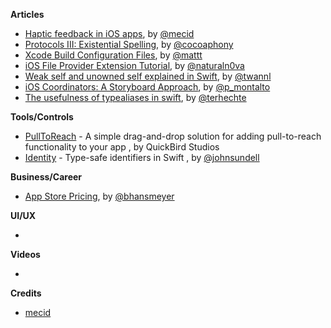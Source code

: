 
**Articles**

* [Haptic feedback in iOS apps](https://mecid.github.io/2019/05/09/haptic-feedback-in-ios-apps/), by [@mecid](https://twitter.com/mecid)
* [Protocols III: Existential Spelling](https://robnapier.net/existential-spelling), by [@cocoaphony](https://twitter.com/cocoaphony)
* [Xcode Build Configuration Files](https://nshipster.com/xcconfig/), by [@mattt](https://twitter.com/mattt)
* [iOS File Provider Extension Tutorial](https://www.raywenderlich.com/697468-ios-file-provider-extension-tutorial), by [@naturaln0va](https://twitter.com/naturaln0va)
* [Weak self and unowned self explained in Swift](https://www.avanderlee.com/swift/weak-self/), by [@twannl](https://www.twitter.com/twannl)
* [iOS Coordinators: A Storyboard Approach](https://thoughtbot.com/blog/ios-coordinators-a-storyboard-approach), by [@p_montalto](https://twitter.com/p_montalto)
* [The usefulness of typealiases in swift](https://appventure.me/posts/2019-5-15-the-usefulness-of-typealiases-in-swift.html), by [@terhechte](https://twitter.com/terhechte)

**Tools/Controls**

* [PullToReach](https://github.com/quickbirdstudios/PullToReach) - A simple drag-and-drop solution for adding pull-to-reach functionality to your app , by QuickBird Studios 
* [Identity](https://github.com/JohnSundell/Identity) - Type-safe identifiers in Swift , by [@johnsundell](https://twitter.com/johnsundell)

**Business/Career**

* [App Store Pricing](https://beckyhansmeyer.com/2019/05/11/app-store-pricing/), by [@bhansmeyer](http://twitter.com/bhansmeyer)

**UI/UX**

* 

**Videos**

* 

**Credits**

* [mecid](https://github.com/mecid)
